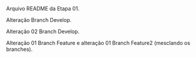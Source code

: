 Arquivo README da Etapa 01.

Alteração Branch Develop.

Alteração 02 Branch Develop.

Alteração 01 Branch Feature e alteração 01 Branch Feature2 (mesclando os branches).

